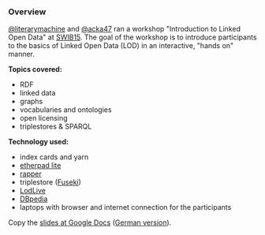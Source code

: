 ### Overview

[@literarymachine](https://github.com/literarymachine) and [@acka47](https://github.com/acka47) ran a workshop "Introduction to Linked Open Data" at [SWIB15](http://swib.org/swib15/). The goal of the workshop is to introduce participants to the basics of Linked Open Data (LOD) in an interactive, "hands on" manner.

**Topics covered:**

- RDF
- linked data
- graphs
- vocabularies and ontologies
- open licensing
- triplestores & SPARQL

**Technology used:**

- index cards and yarn
- [etherpad lite](https://github.com/ether/etherpad-lite)
- [rapper](http://librdf.org/raptor/rapper.html)
- triplestore ([Fuseki](https://jena.apache.org/documentation/fuseki2/index.html))
- [LodLive](https://github.com/dvcama/LodLive)
- [DBpedia](http://dbpedia.org)
- laptops with browser and internet connection for the participants

Copy the [slides at Google Docs](https://docs.google.com/presentation/d/1KoKD2cWPxBkSaLEi9GinlhackmLT6_XaSZv02veKJUE/edit?usp=sharing) ([German version](https://docs.google.com/presentation/d/1iHVMlwNdPVDf6K6s2yc5XCtrztFgWbhXHL62cdyVoZI/edit?usp=sharing)).
